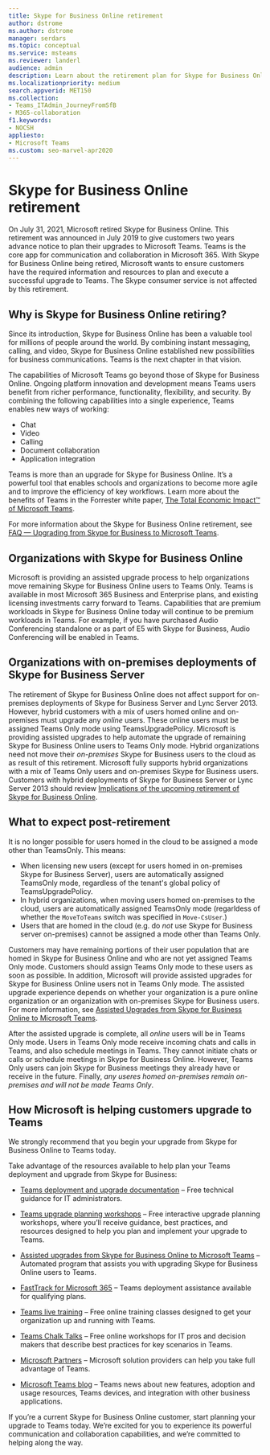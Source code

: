 ```yaml
---
title: Skype for Business Online retirement
author: dstrome
ms.author: dstrome
manager: serdars
ms.topic: conceptual
ms.service: msteams
ms.reviewer: landerl
audience: admin
description: Learn about the retirement plan for Skype for Business Online, and how Microsoft is helping customers migrate to Teams. 
ms.localizationpriority: medium
search.appverid: MET150
ms.collection: 
- Teams_ITAdmin_JourneyFromSfB
- M365-collaboration
f1.keywords:
- NOCSH
appliesto:
- Microsoft Teams
ms.custom: seo-marvel-apr2020
---
```



# Skype for Business Online retirement

On July 31, 2021, Microsoft retired Skype for Business Online. This retirement was announced in July 2019 to give customers two years advance notice to plan their upgrades to Microsoft Teams. Teams is the core app for communication and collaboration in Microsoft 365. With Skype for Business Online being retired, Microsoft wants to ensure customers have the required information and resources to plan and execute a successful upgrade to Teams.  The Skype consumer service is not affected by this retirement.

## Why is Skype for Business Online retiring?

Since its introduction, Skype for Business Online has been a valuable tool for millions of people around the world. By combining instant messaging, calling, and video, Skype for Business Online established new possibilities for business communications. Teams is the next chapter in that vision. 

The capabilities of Microsoft Teams go beyond those of Skype for Business Online. Ongoing platform innovation and development means Teams users benefit from richer performance, functionality, flexibility, and security. By combining the following capabilities into a single experience, Teams enables new ways of working:

- Chat
- Video
- Calling
- Document collaboration
- Application integration

Teams is more than an upgrade for Skype for Business Online. It’s a powerful tool that enables schools and organizations to become more agile and to improve the efficiency of key workflows. Learn more about the benefits of Teams in the Forrester white paper, [The Total Economic Impact™ of Microsoft Teams](https://www.microsoft.com/microsoft-365/blog/wp-content/uploads/sites/2/2019/04/Total-Economic-Impact-Microsoft-Teams.pdf?rtc=1).

For more information about the Skype for Business Online retirement, see [FAQ — Upgrading from Skype for Business to Microsoft Teams](FAQ-journey.yml).

## Organizations with Skype for Business Online

Microsoft is providing an assisted upgrade process to help organizations move remaining Skype for Business Online users to Teams Only. Teams is available in most Microsoft 365 Business and Enterprise plans, and existing licensing investments carry forward to Teams. Capabilities that are premium workloads in Skype for Business Online today will continue to be premium workloads in Teams. For example, if you have purchased Audio Conferencing standalone or as part of E5 with Skype for Business, Audio Conferencing will be enabled in Teams.

## Organizations with on-premises deployments of Skype for Business Server

The retirement of Skype for Business Online does not affect support for on-premises deployments of Skype for Business Server and Lync Server 2013. However, hybrid customers with a mix of users homed online and on-premises must upgrade any *online* users. These online users must be assigned Teams Only mode using TeamsUpgradePolicy. Microsoft is providing assisted upgrades to help automate the upgrade of remaining Skype for Business Online users to Teams Only mode. Hybrid organizations need not move their *on-premises* Skype for Business users to the cloud as as result of this retirement. Microsoft fully supports hybrid organizations with a mix of Teams Only users and on-premises Skype for Business users. Customers with hybrid deployments of Skype for Business Server or Lync Server 2013 should review [Implications of the upcoming retirement of Skype for Business Online](/skypeforbusiness/hybrid/plan-hybrid-connectivity#implications-of-the-upcoming-retirement-of-skype-for-business-online).

## What to expect post-retirement

It is no longer possible for users homed in the cloud to be assigned a mode other than TeamsOnly. This means:
 - When licensing new users (except for users homed in on-premises Skype for Business Server), users are automatically  assigned TeamsOnly mode, regardless of the tenant's global policy of TeamsUpgradePolicy.
 - In hybrid organizations, when moving users homed on-premises to the cloud, users are automatically assigned TeamsOnly mode (regarldess of whether the `MoveToTeams` switch was specified in `Move-CsUser`.)
 - Users that are homed in the cloud (e.g. do *not* use Skype for Business server on-premises) cannot be assigned a mode other than Teams Only.

Customers may have remaining portions of their user population that are homed in Skype for Business Online and who are not yet assigned Teams Only mode.  Customers should assign Teams Only mode to these users as soon as possible.  In addition, Microsoft will provide assisted upgrades for Skype for Business Online users not in Teams Only mode.  The assisted upgrade experience depends on whether your organization is a pure online organization or an organization with on-premises Skype for Business users.  For more information, see [Assisted Upgrades from Skype for Business Online to Microsoft Teams](upgrade-assisted.md).

After the assisted upgrade is complete, all *online* users will be in Teams Only mode. Users in Teams Only mode receive incoming chats and calls in Teams, and also schedule meetings in Teams. They cannot initiate chats or calls or schedule meetings in Skype for Business Online.  However, Teams Only users can join Skype for Business meetings they already have or receive in the future. Finally, *any useres homed on-premises remain on-premises and will not be made Teams Only*.


## How Microsoft is helping customers upgrade to Teams

We strongly recommend that you begin your upgrade from Skype for Business Online to Teams today.

Take advantage of the resources available to help plan your Teams deployment and upgrade from Skype for Business:

- [Teams deployment and upgrade documentation](upgrade-start-here.md) – Free technical guidance for IT administrators.

- [Teams upgrade planning workshops](./upgrade-workshops-landing-page.yml) – Free interactive upgrade planning workshops, where you’ll receive guidance, best practices, and resources designed to help you plan and implement your upgrade to Teams.

- [Assisted upgrades from Skype for Business Online to Microsoft Teams](upgrade-assisted.md) – Automated program that assists you with upgrading Skype for Business Online users to Teams.

- [FastTrack for Microsoft 365](https://www.microsoft.com/fasttrack/microsoft-365) – Teams deployment assistance available for qualifying plans.

- [Teams live training](./instructor-led-training-teams-landing-page.yml) – Free online training classes designed to get your organization up and running with Teams.

- [Teams Chalk Talks](./chalk-talks-landing-page.yml) – Free online workshops for IT pros and decision makers that describe best practices for key scenarios in Teams.

- [Microsoft Partners](https://www.microsoft.com/solution-providers/home) – Microsoft solution providers can help you take full advantage of Teams.

- [Microsoft Teams blog](https://techcommunity.microsoft.com/t5/microsoft-teams-blog/bg-p/MicrosoftTeamsBlog) – Teams news about new features, adoption and usage resources, Teams devices, and integration with other business applications.

If you’re a current Skype for Business Online customer, start planning your upgrade to Teams today. We’re excited for you to experience its powerful communication and collaboration capabilities, and we’re committed to helping along the way.




